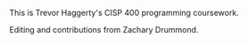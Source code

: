 This is Trevor Haggerty's CISP 400 programming coursework.

Editing and contributions from Zachary Drummond.